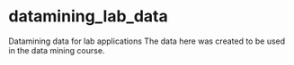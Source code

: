 # datamining_lab_data
Datamining data for lab applications
The data here was created to be used in the data mining course.
